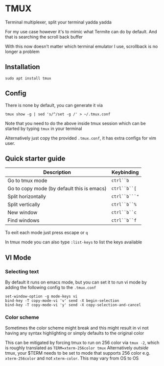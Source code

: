# TMUX

Terminal multiplexer, split your terminal yadda yadda

For my use case however it's to mimic what Termite can do by default. 
And that is searching the scroll back buffer

With this now doesn't matter which terminal emulator I use, scrollback
is no longer a problem

## Installation

```
sudo apt install tmux
```

## Config

There is none by default, you can generate it via

```
tmux show -g | sed 's/^/set -g /' > ~/.tmux.conf
```

Note that you need to do the above inside tmux session 
which can be started by typing `tmux` in your terminal

Alternatively just copy the provided `.tmux.conf`, it has extra configs for vim user.

## Quick starter guide

| Description | Keybinding |
|---|---|
| Go to tmux mode | `ctrl``b` |
| Go to copy mode (by default this is emacs) | `ctrl``b``[`|
| Split horizontally | `ctrl``b```"` |
| Split vertically | `ctrl``b``%` |
| New window | `ctrl``b``c` |
| Find windows | `ctrl``b``f` |

To exit each mode just press escape or `q`

In tmux mode you can also type `:list-keys` to list the keys available

## VI Mode

### Selecting text
By default it runs on emacs mode, but you can set it to run vi mode by
adding the following config to the `.tmux.conf`

```
set-window-option -g mode-keys vi
bind-key -T copy-mode-vi 'v' send -X begin-selection
bind-key -T copy-mode-vi 'y' send -X copy-selection-and-cancel
```

### Color scheme
Sometimes the color scheme might break and this might result in vi not having any syntax highlighting or simply defaults to the original color

This can be mitigated by forcing tmux to run on 256 color via `tmux -2`, which is roughly translated as `TERM=xterm-256color tmux`
Alternatively *outside* tmux, your $TERM needs to be set to mode that supports 256 color e.g. `xterm-256color` and not `xterm-color`. This may vary from OS to OS
